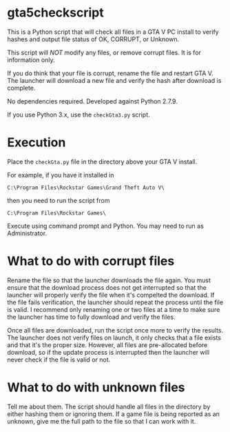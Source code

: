# gta5checkscript

This is a Python script that will check all files in a GTA V PC install to verify hashes and output file status of OK, CORRUPT, or Unknown.

This script will *NOT* modify any files, or remove corrupt files. It is for information only.

If you do think that your file is corrupt, rename the file and restart GTA V. The launcher will download a new file and verify the hash after download is complete.

No dependencies required. Developed against Python 2.7.9.

If you use Python 3.x, use the `checkGta3.py` script.

# Execution

Place the `checkGta.py` file in the directory above your GTA V install.

For example, if you have it installed in

`C:\Program Files\Rockstar Games\Grand Theft Auto V\`

then you need to run the script from

`C:\Program Files\Rockstar Games\`

Execute using command prompt and Python. You may need to run as Administrator.

# What to do with corrupt files

Rename the file so that the launcher downloads the file again. You must ensure that the download process does not get interrupted so that the launcher will properly verify the file when it's compelted the download. If the file fails verification, the launcher should repeat the process until the file is valid. I recommend only renaming one or two files at a time to make sure the launcher has time to fully download and verify the files.

Once all files are downloaded, run the script once more to verify the results. The launcher does not verify files on launch, it only checks that a file exists and that it's the proper size. However, all files are pre-allocated before download, so if the update process is interrupted then the launcher will never check if the file is valid or not.

# What to do with unknown files

Tell me about them. The script should handle all files in the directory by either hashing them or ignoring them. If a game file is being reported as an unknown, give me the full path to the file so that I can work with it.
